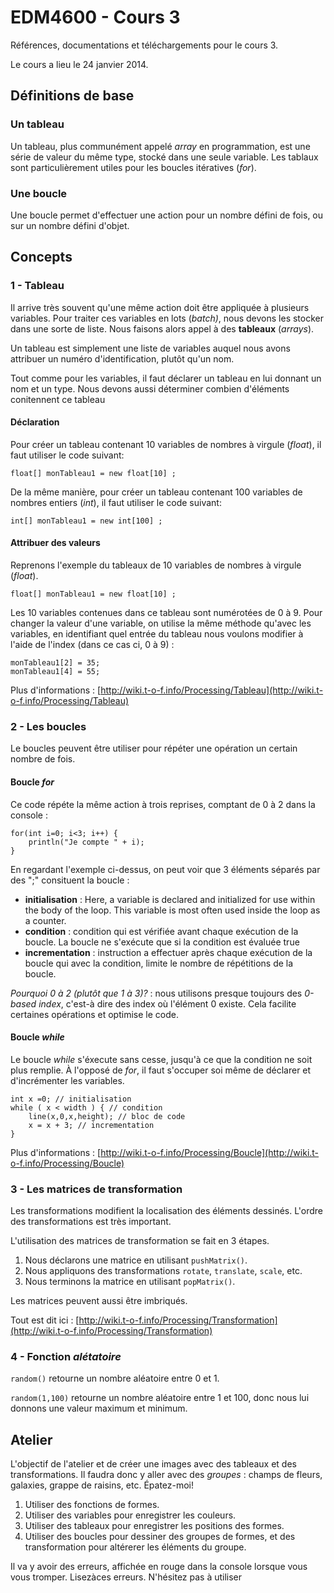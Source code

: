 EDM4600 - Cours 3
=======

Références, documentations et téléchargements pour le cours 3.

Le cours a lieu le 24 janvier 2014.

## Définitions de base

### Un tableau

Un tableau, plus communément appelé *array* en programmation, est une série de valeur du même type, stocké dans une seule variable. Les tablaux sont particulièrement utiles pour les boucles itératives (*for*).

### Une boucle

Une boucle permet d'effectuer une action pour un nombre défini de fois, ou sur un nombre défini d'objet.

## Concepts

### 1 - Tableau

Il arrive très souvent qu'une même action doit être appliquée à plusieurs variables. Pour traiter ces variables en lots (*batch)*, nous devons les stocker dans une sorte de liste. Nous faisons alors appel à des **tableaux** (*arrays*).

Un tableau est simplement une liste de variables auquel nous avons attribuer un numéro d'identification, plutôt qu'un nom.

Tout comme pour les variables, il faut déclarer un tableau en lui donnant un nom et un type. Nous devons aussi déterminer combien d'éléments conitennent ce tableau


#### Déclaration

Pour créer un tableau contenant 10 variables de nombres à virgule (*float*), il faut utiliser le code suivant:

```
float[] monTableau1 = new float[10] ;
```

De la même manière, pour créer un tableau contenant 100 variables de nombres entiers (*int*), il faut utiliser le code suivant:

```
int[] monTableau1 = new int[100] ;
```

#### Attribuer des valeurs

Reprenons l'exemple du tableaux de 10 variables de nombres à virgule (*float*).

```
float[] monTableau1 = new float[10] ;
```

Les 10 variables contenues dans ce tableau sont numérotées de 0 à 9. Pour changer la valeur d'une variable, on utilise la même méthode qu'avec les variables, en identifiant quel entrée du tableau nous voulons modifier à l'aide de l'index (dans ce cas ci, 0 à 9) :

```
monTableau1[2] = 35;
monTableau1[4] = 55;
```

Plus d'informations : [http://wiki.t-o-f.info/Processing/Tableau](http://wiki.t-o-f.info/Processing/Tableau)

### 2 - Les boucles

Le boucles peuvent être utiliser pour répéter une opération un certain nombre de fois.

#### Boucle *for*

Ce code répéte la même action à trois reprises, comptant de 0 à 2 dans la console :

```
for(int i=0; i<3; i++) {
	println("Je compte " + i);
}
```
En regardant l'exemple ci-dessus, on peut voir que 3 éléments séparés par des ";" consituent la boucle :

- **initialisation** : Here, a variable is declared and initialized for use within the body of the loop. This variable is most often used inside the loop as a counter.
- **condition** :  condition qui est vérifiée avant chaque exécution de la boucle. La boucle ne s'exécute que si la condition est évaluée true- **incrementation** : instruction a effectuer après chaque exécution de la boucle qui avec la condition, limite le nombre de répétitions de la boucle.

*Pourquoi 0 à 2 (plutôt que 1 à 3)?* : nous utilisons presque toujours des *0-based index*, c'est-à dire des index où l'élément 0 existe. Cela facilite certaines opérations et optimise le code.

#### Boucle *while*

Le boucle *while* s'éxecute  sans cesse, jusqu'à ce que la condition ne soit plus remplie. À l'opposé de *for*, il faut s'occuper soi même de déclarer et d'incrémenter les variables.

```
int x =0; // initialisation
while ( x < width ) { // condition
	line(x,0,x,height); // bloc de code
	x = x + 3; // incrementation
}
```
Plus d'informations : [http://wiki.t-o-f.info/Processing/Boucle](http://wiki.t-o-f.info/Processing/Boucle)

### 3 - Les matrices de transformation

Les transformations modifient la localisation des éléments dessinés. L'ordre des transformations est très important.

L'utilisation des matrices de transformation se fait en 3 étapes.

1. Nous déclarons une matrice en utilisant `pushMatrix()`.
2. Nous appliquons des transformations `rotate`, `translate`, `scale`, etc.
3. Nous terminons la matrice en utilisant `popMatrix()`. 

Les matrices peuvent aussi être imbriqués.

Tout est dit ici : [http://wiki.t-o-f.info/Processing/Transformation](http://wiki.t-o-f.info/Processing/Transformation)


### 4 - Fonction *alétatoire*

`random()` retourne un nombre aléatoire entre 0 et 1.


`random(1,100)` retourne un nombre aléatoire entre 1 et 100, donc nous lui donnons une valeur maximum et minimum.

## Atelier

L'objectif de l'atelier et de créer une images avec des tableaux et des transformations. Il faudra donc y aller avec des *groupes* : champs de fleurs, galaxies, grappe de raisins, etc. Épatez-moi!

1. Utiliser des fonctions de formes.
2. Utiliser des variables pour enregistrer les couleurs.
3. Utiliser des tableaux pour enregistrer les positions des formes.
4. Utiliser des boucles pour dessiner des groupes de formes, et des transformation pour altérerer les éléments du groupe.

Il va y avoir des erreurs, affichée en rouge dans la console lorsque vous vous tromper. Lisezàces erreurs. N'hésitez pas à utiliser 
